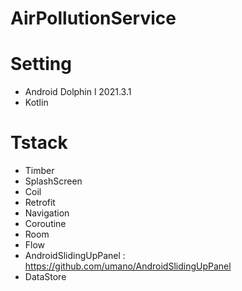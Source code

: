 # AirPollutionService

# Setting
- Android Dolphin l 2021.3.1
- Kotlin

# Tstack
- Timber
- SplashScreen
- Coil
- Retrofit
- Navigation
- Coroutine
- Room
- Flow
- AndroidSlidingUpPanel : https://github.com/umano/AndroidSlidingUpPanel
- DataStore
